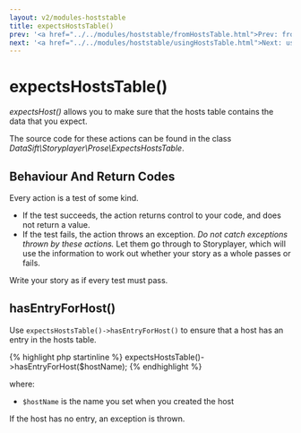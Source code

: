 ```yaml
---
layout: v2/modules-hoststable
title: expectsHostsTable()
prev: '<a href="../../modules/hoststable/fromHostsTable.html">Prev: fromHostsTable()</a>'
next: '<a href="../../modules/hoststable/usingHostsTable.html">Next: usingHostsTable()</a>'
---
```


# expectsHostsTable()

_expectsHost()_ allows you to make sure that the hosts table contains the data that you expect.

The source code for these actions can be found in the class _DataSift\Storyplayer\Prose\ExpectsHostsTable_.

## Behaviour And Return Codes

Every action is a test of some kind.

* If the test succeeds, the action returns control to your code, and does not return a value.
* If the test fails, the action throws an exception. _Do not catch exceptions thrown by these actions._ Let them go through to Storyplayer, which will use the information to work out whether your story as a whole passes or fails.

Write your story as if every test must pass.

## hasEntryForHost()

Use `expectsHostsTable()->hasEntryForHost()` to ensure that a host has an entry in the hosts table.

{% highlight php startinline %}
expectsHostsTable()->hasEntryForHost($hostName);
{% endhighlight %}

where:

* `$hostName` is the name you set when you created the host

If the host has no entry, an exception is thrown.


